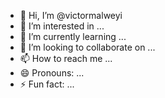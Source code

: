 - 👋 Hi, I’m @victormalweyi
- 👀 I’m interested in ...
- 🌱 I’m currently learning ...
- 💞️ I’m looking to collaborate on ...
- 📫 How to reach me ...
- 😄 Pronouns: ...
- ⚡ Fun fact: ...

<!---
victormalweyi/victormalweyi is a ✨ special ✨ repository because its `README.md` (this file) appears on your GitHub profile.
You can click the Preview link to take a look at your changes.
--->
